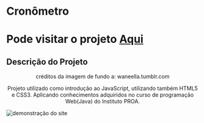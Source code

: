 <h1>Cronômetro</h1>

# Pode visitar o projeto [Aqui](https://ibtriz.github.io/BMI-Calculator-PROA/)

<h2>Descrição do Projeto</h2>
<p align="center"> créditos da imagem de fundo a: waneella.tumblr.com </p>
<p align="center">Projeto utilizado como introdução ao JavaScript, utilizando também HTML5 e CSS3. Aplicando conhecimentos adquiridos no curso de programação Web(Java) do Instituto PROA.</p>
<img src="img/demonstracao.gif" alt="demonstração do site">
